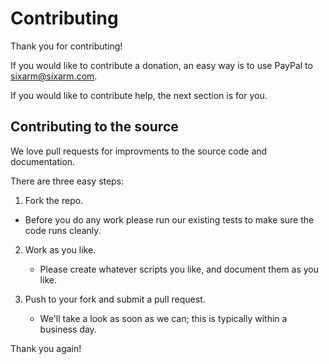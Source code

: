 # Contributing

Thank you for contributing!

If you would like to contribute a donation, an easy way is to use PayPal to sixarm@sixarm.com.

If you would like to contribute help, the next section is for you.


## Contributing to the source

We love pull requests for improvments to the source code and documentation.

There are three easy steps:

1. Fork the repo. 

  * Before you do any work please run our existing tests to make sure the code runs cleanly.

2. Work as you like. 

   * Please create whatever scripts you like, and document them as you like.

3. Push to your fork and submit a pull request.

   * We'll take a look as soon as we can; this is typically within a business day.

Thank you again!
